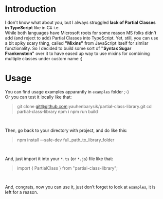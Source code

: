 # Introduction

I don't know what about you, but I always struggled **lack of Partial Classes in TypeScript** like in C# i.e. 
<br>
While both languages have Microsoft roots for some reason MS folks didn't add (and reject to add) Partial Classes into TypeScript. Yet, still, you can use a bit spiky scary thing, called **"Mixins"** from JavaScript itself for similar functionality. So I decided to build some sort of **"Syntax Sugar Frankenstein"** over it to have eased up way to use mixins for combining multiple classes under custom name :)

# Usage
You can find usage examples apparantly in `examples` folder ;-)
<br>
Or you can test it locally like that:
>git clone git@github.com:yauhenbarysik/partial-class-library.git
>cd partial-class-library
>npm i
>npm run build

<br>

Then, go back to your directory with project, and do like this:
>npm install --safe-dev full_path_to_library_folder

<br>

And, just import it into your `*.ts` (or `*.js`) file like that:
>import { PartialClass } from "partial-class-library";

<br>

And, congrats, now you can use it, just don't forget to look at `examples`, it is left for a reason.
